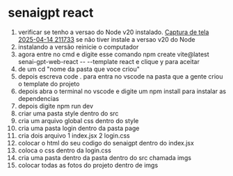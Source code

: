 # senaigpt react
1. verificar se tenho a versao do Node v20 instalado.
[Captura de tela 2025-04-14 211733](https://github.com/user-attachments/assets/9bc10e2f-4cc8-4b76-8280-4037b702ef61)
se não tiver instale a versao v20 do Node
2. instalando a versão reinicie o computador
3. agora entre no cmd e digite esse comando npm create vite@latest senai-gpt-web-react -- --template react e clique y para aceitar
4. de um cd "nome da pasta que voce criou"
5. depois escreva code . para entra no vscode na pasta que a gente criou o template do projeto
6. depois abra o terminal no vscode e digite um npm install para instalar as dependencias
7. depois digite npm run dev   
8. criar uma pasta style dentro do src
9. cria um arquivo global css dentro do style
10. cria uma pasta login dentro da pasta page
11. cria dois arquivo 1 index.jsx 2 login.css
12. colocar o html do seu codigo do senaigpt dentro do index.jsx
13. coloca o css dentro da login.css
14. cria uma pasta dentro da pasta dentro do src chamada imgs
15. colocar todas as fotos do projeto dentro de imgs
